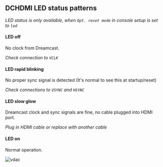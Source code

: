 ## DCHDMI LED status patterns

*LED status is only available, when `Opt. reset mode` in console setup is set to `led`*

#### **LED off**

No clock from Dreamcast. 

*Check connection to `VCLK`*

#### **LED rapid blinking**

No proper sync signal is detected (It's normal to see this at startup/reset)

*Check connections to `VSYNC` and `HSYNC`*

#### **LED slow glow**

Dreamcast clock and sync signals are fine, no cable plugged into HDMI port.

*Plug in HDMI cable or replace with another cable*

#### **LED on**

Normal operation.


![vdac](https://github.com/chriz2600/DreamcastHDMI/raw/hq2x-develop/assets/vdac.png)